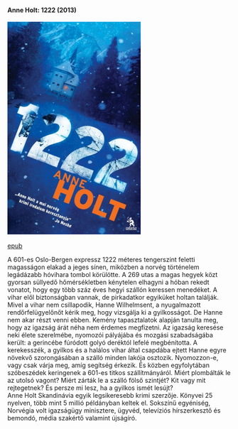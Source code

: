 #### <a name="id_958">Anne Holt: 1222 (2013)</a>
<img src="https://github.com/BercziSandor/calibre_lib/raw/main/Anne%20Holt/1222%20%28958%29/cover.jpg" alt="cover" width="300"/>

[epub](https://github.com/BercziSandor/calibre_lib/raw/main/Anne%20Holt/1222%20%28958%29/1222%20-%20Anne%20Holt.epub)
<div>
<p>A ​601-es Oslo-Bergen expressz 1222 méteres tengerszint feletti magasságon elakad a jeges sínen, miközben a norvég történelem legádázabb hóvihara tombol körülötte. A 269 utas a magas hegyek közt gyorsan süllyedő hőmérsékletben kénytelen elhagyni a hóban rekedt vonatot, hogy egy több száz éves hegyi szállón keressen menedéket. A vihar elől biztonságban vannak, de pirkadatkor egyiküket holtan találják. Mivel a vihar nem csillapodik, Hanne Wilhelmsent, a nyugalmazott rendőrfelügyelőnőt kérik meg, hogy vizsgálja ki a gyilkosságot. De Hanne nem akar részt venni ebben. Kemény tapasztalatok alapján tanulta meg, hogy az igazság árát néha nem érdemes megfizetni. Az igazság keresése neki élete szerelmébe, nyomozói pályájába és mozgási szabadságába került: a gerincébe fúródott golyó deréktól lefelé megbénította. A kerekesszék, a gyilkos és a halálos vihar által csapdába ejtett Hanne egyre növekvő szorongásában a szálló minden lakója osztozik. Nyomozzon-e, vagy csak várja meg, amíg segítség érkezik. És közben egyfolytában szóbeszédek keringenek a 601-es titkos szállítmányáról. Miért plombálták le az utolsó vagont? Miért zárták le a szálló fölső szintjét? Kit vagy mit rejtegetnek? És persze mi lesz, ha a gyilkos ismét lesújt?<br>Anne Holt Skandinávia egyik legsikeresebb krimi szerzője. Könyvei 25 nyelven, több mint 5 millió példányban keltek el. Sokszínű egyéniség, Norvégia volt igazságügy minisztere, ügyvéd, televíziós hírszerkesztő és bemondó, média szakértő valamint újságíró.</p></div>

